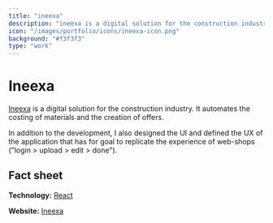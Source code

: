 ```yaml
---
title: "ineexa"
description: "ineexa is a digital solution for the construction industry."
icon: "/images/portfolio/icons/ineexa-icon.png"
background: "#f3f3f3"
type: "work"
---
```


# Ineexa

[Ineexa](https://ineexa.ch/) is a digital solution for the construction industry. It automates the costing of materials and the creation of offers.

In addition to the development, I also designed the UI and defined the UX of the application that has for goal to replicate the experience of web-shops ("login > upload > edit > done").

## Fact sheet

**Technology:** [React](https://reactjs.org/)

**Website:** [Ineexa](https://ineexa.ch/)
